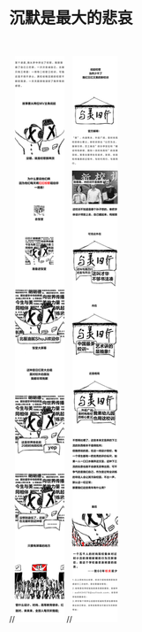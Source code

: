 # 沉默是最大的悲哀
<br>

//![image](https://github.com/qlrrforever/BIFT-is-not-bitch/blob/master/%E7%94%BB%E6%9D%BF%207m-100.jpg)
//![image](https://github.com/qlrrforever/BIFT-is-not-bitch/blob/master/%E7%94%BB%E6%9D%BF%2014-100.jpg)

